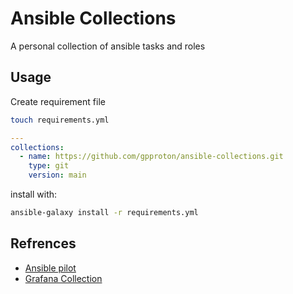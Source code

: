 # Ansible Collections

A personal collection of ansible tasks and roles

## Usage

Create requirement file

```bash
touch requirements.yml
```

```yaml
---
collections:
  - name: https://github.com/gpproton/ansible-collections.git
    type: git
    version: main
```

install with:

```bash
ansible-galaxy install -r requirements.yml
```


## Refrences

- [Ansible pilot](https://github.com/lucab85/ansible-pilot)
- [Grafana Collection](https://github.com/grafana/grafana-ansible-collection)
